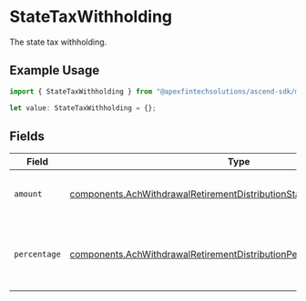 # StateTaxWithholding

The state tax withholding.

## Example Usage

```typescript
import { StateTaxWithholding } from "@apexfintechsolutions/ascend-sdk/models/components";

let value: StateTaxWithholding = {};
```

## Fields

| Field                                                                                                                                                              | Type                                                                                                                                                               | Required                                                                                                                                                           | Description                                                                                                                                                        | Example                                                                                                                                                            |
| ------------------------------------------------------------------------------------------------------------------------------------------------------------------ | ------------------------------------------------------------------------------------------------------------------------------------------------------------------ | ------------------------------------------------------------------------------------------------------------------------------------------------------------------ | ------------------------------------------------------------------------------------------------------------------------------------------------------------------ | ------------------------------------------------------------------------------------------------------------------------------------------------------------------ |
| `amount`                                                                                                                                                           | [components.AchWithdrawalRetirementDistributionStateTaxWithholdingAmount](../../models/components/achwithdrawalretirementdistributionstatetaxwithholdingamount.md) | :heavy_minus_sign:                                                                                                                                                 | Fixed USD amount to withhold for taxes.                                                                                                                            | {<br/>"value": "1.23"<br/>}                                                                                                                                        |
| `percentage`                                                                                                                                                       | [components.AchWithdrawalRetirementDistributionPercentage](../../models/components/achwithdrawalretirementdistributionpercentage.md)                               | :heavy_minus_sign:                                                                                                                                                 | Percentage of total disbursement amount to withhold for taxes.                                                                                                     | {<br/>"value": "11.25"<br/>}                                                                                                                                       |
